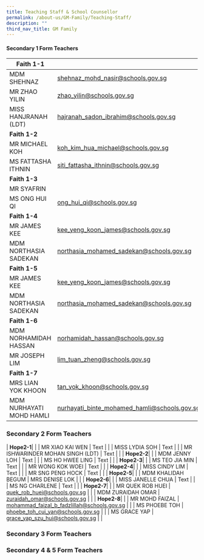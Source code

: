 ```yaml
---
title: Teaching Staff & School Counsellor
permalink: /about-us/GM-Family/Teaching-Staff/
description: ""
third_nav_title: GM Family
---
```

#### **Secondary 1 Form Teachers**


| **Faith 1-1** | | |
| -------- | -------- | -------- |
| MDM SHEHNAZ    | [shehnaz\_mohd\_nasir@schools.gov.sg](mailto:shehnaz_mohd_nasir@schools.gov.sg)     |
| MR ZHAO YILIN     | [zhao\_yilin@schools.gov.sg](mailto:zhao_yilin@schools.gov.sg)     |
| MISS HANJRANAH (LDT)    | [hajranah\_sadon\_ibrahim@schools.gov.sg](mailto:hajranah_sadon_ibrahim@schools.gov.sg)    |
| **Faith 1-2** | | |
| MR MICHAEL KOH    | [koh\_kim\_hua\_michael@schools.gov.sg](mailto:koh_kim_hua_michael@schools.gov.sg)    |
| MS FATTASHA ITHNIN     | [siti\_fattasha\_ithnin@schools.gov.sg](mailto:siti_fattasha_ithnin@schools.gov.sg)    |
| **Faith 1-3** | | |
| MR SYAFRIN    |     |
| MS ONG HUI QI     | [ong\_hui\_qi@schools.gov.sg](mailto:ong_hui_qi@schools.gov.sg)    |
| **Faith 1-4** | | |
| MR JAMES KEE    |  [kee\_yeng\_koon\_james@schools.gov.sg](mailto:kee_yeng_koon_james@schools.gov.sg)  |
| MDM NORTHASIA SADEKAN     | [northasia\_mohamed\_sadekan@schools.gov.sg](mailto:northasia_mohamed_sadekan@schools.gov.sg)   |
| **Faith 1-5** | | |
| MR JAMES KEE    |  [kee\_yeng\_koon\_james@schools.gov.sg](mailto:kee_yeng_koon_james@schools.gov.sg)  |
| MDM NORTHASIA SADEKAN     | [northasia\_mohamed\_sadekan@schools.gov.sg](mailto:northasia_mohamed_sadekan@schools.gov.sg)   |
| **Faith 1-6** |  | |
| MDM NORHAMIDAH HASSAN   | [norhamidah\_hassan@schools.gov.sg](mailto:norhamidah_hassan@schools.gov.sg)     | 
|  MR JOSEPH LIM  | lim_tuan_zheng@schools.gov.sg   | 
| **Faith 1-7** | | |
| MRS LIAN YOK KHOON    |  [tan\_yok\_khoon@schools.gov.sg](mailto:tan_yok_khoon@schools.gov.sg)  |
| MDM NURHAYATI MOHD HAMLI     | [nurhayati\_binte\_mohamed\_hamli@schools.gov.sg](mailto:nurhayati_binte_mohamed_hamli@schools.gov.sg)   |


### **Secondary 2 Form Teachers**

| **Hope2-1**|  |
| MR XIAO KAI WEN     | Text     |   |
| MISS LYDIA SOH     | Text     |   |
| MR ISHWARINDER MOHAN SINGH (LDT)     | Text     |   |
| **Hope2-2**|  |
| MDM JENNY LOH     | Text     |   |
| MS HO HWEE LING     | Text     |   |
| **Hope2-3**|  |
| MS TEO JIA MIN     | Text     |   |
| MR WONG KOK WOEI     | Text     |   |
| **Hope2-4**|  |
| MISS CINDY LIM     | Text     |   |
| MR SNG PENG HOCK     | Text     |   |
| **Hope2-5**|  |
| MDM KHALIDAH BEGUM    | MRS DENISE LOK    |   |
| **Hope2-6**|  |
| MISS JANELLE CHUA     | Text     |   |
| MS NG CHARLENE     | Text     |   |
| **Hope2-7**|  |
| MR QUEK ROB HUEI     | [quek\_rob\_huei@schools.gov.sg](mailto:quek_rob_huei@schools.gov.sg)    |   |
| MDM ZURAIDAH OMAR     | [zuraidah\_omar@schools.gov.sg](mailto:zuraidah_omar@schools.gov.sg)     |   |
| **Hope2-8**|  |
| MR MOHD FAIZAL     | mohammad_faizal_b_fadzlillah@schools.gov.sg    |   |
|  MS PHOEBE TOH  | [phoebe\_toh\_cui\_yan@schools.gov.sg](mailto:phoebe_toh_cui_yan@schools.gov.sg)     |   |
| MS GRACE YAP    |  grace_yap_szu_hui@schools.gov.sg |   |

### **Secondary 3 Form Teachers**


### **Secondary 4 & 5 Form Teachers**